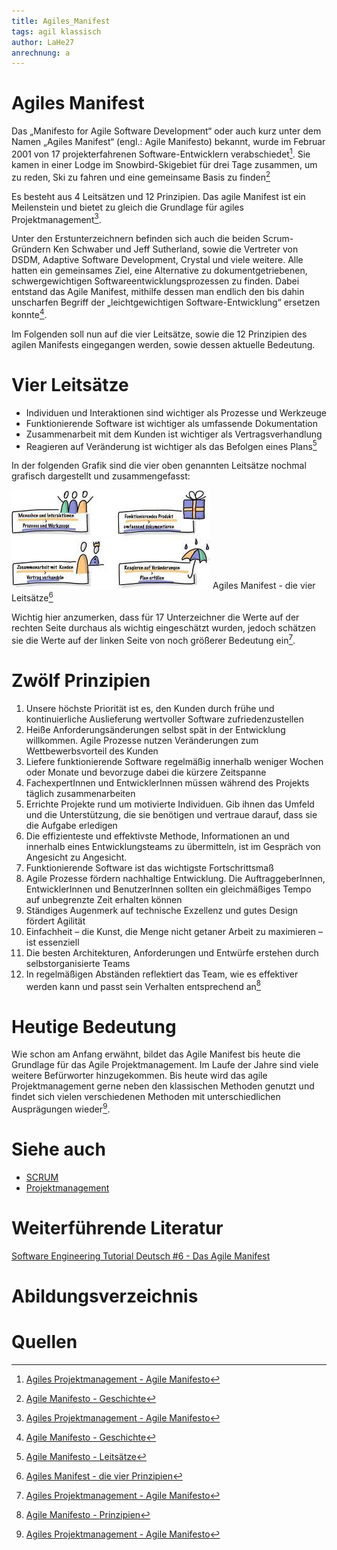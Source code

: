```yaml
---
title: Agiles_Manifest
tags: agil klassisch
author: LaHe27
anrechnung: a
---
```


# Agiles Manifest 

Das „Manifesto for Agile Software Development“ oder auch kurz unter dem Namen „Agiles Manifest“ (engl.: Agile Manifesto) bekannt, wurde im Februar 2001 von 17 projekterfahrenen Software-Entwicklern verabschiedet[^2]. 
Sie kamen in einer Lodge im Snowbird-Skigebiet für drei Tage zusammen, um zu reden, Ski zu fahren und eine gemeinsame Basis zu finden[^1]
 
Es besteht aus 4 Leitsätzen und 12 Prinzipien.
Das agile Manifest ist ein Meilenstein und bietet zu gleich die Grundlage für agiles Projektmanagement[^2].

Unter den Erstunterzeichnern befinden sich auch die beiden Scrum-Gründern Ken Schwaber und Jeff Sutherland, sowie die Vertreter von DSDM, Adaptive Software Development, Crystal und viele weitere. Alle hatten ein gemeinsames Ziel, eine Alternative zu dokumentgetriebenen, schwergewichtigen Softwareentwicklungsprozessen zu finden. Dabei entstand das Agile Manifest, mithilfe dessen man endlich den bis dahin unscharfen Begriff der „leichtgewichtigen Software-Entwicklung“ ersetzen konnte[^1].


Im Folgenden soll nun auf die vier Leitsätze, sowie die 12 Prinzipien des agilen Manifests eingegangen werden, sowie dessen aktuelle Bedeutung. 


# Vier Leitsätze

* Individuen und Interaktionen sind wichtiger als Prozesse und Werkzeuge
* Funktionierende Software ist wichtiger als umfassende Dokumentation
* Zusammenarbeit mit dem Kunden ist wichtiger als Vertragsverhandlung
* Reagieren auf Veränderung ist wichtiger als das Befolgen eines Plans[^3]

In der folgenden Grafik sind die vier oben genannten Leitsätze nochmal grafisch dargestellt und zusammengefasst:

![Beispielabbildung](Agiles_Manifest/AM_Prinzipien.jpeg)
Agiles Manifest - die vier Leitsätze[^5]

Wichtig hier anzumerken, dass für 17 Unterzeichner die Werte auf der rechten Seite durchaus als wichtig eingeschätzt wurden, jedoch schätzen sie die Werte auf der linken Seite von noch größerer Bedeutung ein[^2].


# Zwölf Prinzipien 

1. Unsere höchste Priorität ist es, den Kunden durch frühe und kontinuierliche Auslieferung wertvoller Software zufriedenzustellen
2. Heiße Anforderungsänderungen selbst spät in der Entwicklung willkommen. Agile Prozesse nutzen Veränderungen zum Wettbewerbsvorteil des Kunden
3. Liefere funktionierende Software regelmäßig innerhalb weniger Wochen oder Monate und bevorzuge dabei die kürzere Zeitspanne
4. FachexpertInnen und EntwicklerInnen müssen während des Projekts täglich zusammenarbeiten
5. Errichte Projekte rund um motivierte Individuen. Gib ihnen das Umfeld und die Unterstützung, die sie benötigen und vertraue darauf, dass sie die Aufgabe erledigen
6. Die effizienteste und effektivste Methode, Informationen an und innerhalb eines Entwicklungsteams zu übermitteln, ist im Gespräch von Angesicht zu Angesicht.
7. Funktionierende Software ist das wichtigste Fortschrittsmaß
8. Agile Prozesse fördern nachhaltige Entwicklung. Die AuftraggeberInnen, EntwicklerInnen und BenutzerInnen sollten ein gleichmäßiges Tempo auf unbegrenzte Zeit erhalten können
9. Ständiges Augenmerk auf technische Exzellenz und gutes Design fördert Agilität
10. Einfachheit – die Kunst, die Menge nicht getaner Arbeit zu maximieren – ist essenziell
11. Die besten Architekturen, Anforderungen und Entwürfe erstehen durch selbstorganisierte Teams
12. In regelmäßigen Abständen reflektiert das Team, wie es effektiver werden kann und passt sein Verhalten entsprechend an[^4] 


# Heutige Bedeutung

Wie schon am Anfang erwähnt, bildet das Agile Manifest bis heute die Grundlage für das Agile Projektmanagement. Im Laufe der Jahre sind viele weitere Befürworter hinzugekommen. 
Bis heute wird das agile Projektmanagement gerne neben den klassischen Methoden genutzt und findet sich vielen verschiedenen Methoden mit unterschiedlichen Ausprägungen wieder[^2].


# Siehe auch

* [SCRUM](SCRUM.md)
* [Projektmanagement](Projektmanagement.md)


# Weiterführende Literatur

[Software Engineering Tutorial Deutsch #6 - Das Agile Manifest](https://www.youtube.com/watch?v=aN-6Ha66Q9U)


# Abildungsverzeichnis

[^5]: [Agiles Manifest - die vier Prinzipien](https://synapsenstau.de/agiles-manifest/)


# Quellen

[^1]: [Agile Manifesto - Geschichte](https://agilemanifesto.org/history.html)
[^2]: [Agiles Projektmanagement - Agile Manifesto](http://agiles-projektmanagement.org/agile-manifesto/)
[^3]: [Agile Manifesto - Leitsätze](https://agilemanifesto.org/iso/de/manifesto.html)
[^4]: [Agile Manifesto - Prinzipien](https://agilemanifesto.org/iso/de/principles.html)

